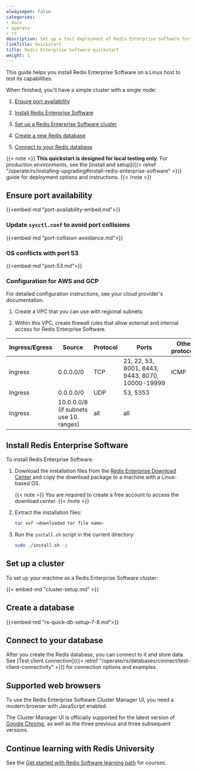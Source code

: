 ```yaml
---
alwaysopen: false
categories:
- docs
- operate
- rs
description: Set up a test deployment of Redis Enterprise Software for Linux.
linkTitle: Quickstart
title: Redis Enterprise Software quickstart
weight: 1
---
```

This guide helps you install Redis Enterprise Software on a Linux host to test its capabilities.

When finished, you'll have a simple cluster with a single node:

1. [Ensure port availability](#ensure-port-availability)

1. [Install Redis Enterprise Software](#install-redis-enterprise-software)

1. [Set up a Redis Enterprise Software cluster](#set-up-a-cluster)

1. [Create a new Redis database](#create-a-database)

1. [Connect to your Redis database](#connect-to-your-database)

{{< note >}}
**This quickstart is designed for local testing only.**
For production environments, see the [install and setup]({{< relref "/operate/rs/installing-upgrading#install-redis-enterprise-software" >}}) guide for deployment options and instructions.
{{< /note >}}

## Ensure port availability

{{<embed-md "port-availability-embed.md">}}

### Update `sysctl.conf` to avoid port collisions

{{<embed-md "port-collision-avoidance.md">}}

### OS conflicts with port 53

{{<embed-md "port-53.md">}}


### Configuration for AWS and GCP

For detailed configuration instructions, see your cloud provider's documentation.

1. Create a VPC that you can use with regional subnets.

1. Within this VPC, create firewall rules that allow external and internal access for Redis Enterprise Software.


| Ingress/Egress   | Source                                             | Protocol  | Ports                                    | Other protocols  |
|------------------|----------------------------------------------------|-----------|------------------------------------------|------------------|
| Ingress          | 0.0.0.0/0                                          | TCP       | 21, 22, 53, 8001, 8443, 9443, 8070, <nobr>10000-19999</nobr> | ICMP             |
| Ingress          | 0.0.0.0/0                                          | UDP       | 53, 5353                                  |                  |
| Ingress          | 10.0.0.0/8  (if subnets use 10. ranges) | all       | all                                      |                  | 


## Install Redis Enterprise Software

To install Redis Enterprise Software:

1. Download the installation files from the [Redis Enterprise Download Center](https://redis.io/downloads/#software)
and copy the download package to a machine with a Linux-based OS. 

    {{< note >}}
You are required to create a free account to access the download center.
    {{< /note >}}

1. Extract the installation files:

    ```sh
    tar vxf <downloaded tar file name>
    ```

1. Run the `install.sh` script in the current directory:

    ```sh
    sudo ./install.sh -y
    ```

## Set up a cluster

To set up your machine as a Redis Enterprise Software cluster:

{{< embed-md "cluster-setup.md" >}}

## Create a database

{{<embed-md "rs-quick-db-setup-7-8.md">}}

## Connect to your database

After you create the Redis database, you can connect to it and store data.
See [Test client connection]({{< relref "/operate/rs/databases/connect/test-client-connectivity" >}}) for connection options and examples.

## Supported web browsers

To use the Redis Enterprise Software Cluster Manager UI, you need a modern browser with JavaScript enabled.
 
The Cluster Manager UI is officially supported for the latest version of [Google Chrome](https://www.google.com/chrome/), as well as the three previous and three subsequent versions.

## Continue learning with Redis University

See the [Get started with Redis Software learning path](https://university.redis.io/learningpath/an0mgw5bjpjfbe) for courses.
